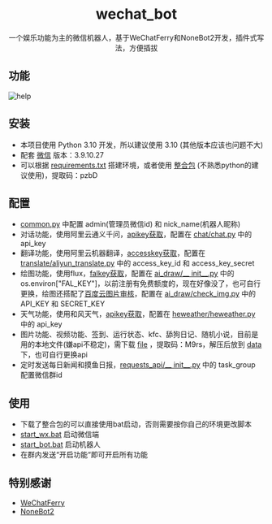 <div align="center">

# wechat_bot

一个娱乐功能为主的微信机器人，基于WeChatFerry和NoneBot2开发，插件式写法，方便插拔

</div>

## 功能
![help](https://github.com/user-attachments/assets/8dfaf92a-b422-4005-9511-93955d004e1f)

## 安装
* 本项目使用 Python 3.10 开发，所以建议使用 3.10 (其他版本应该也问题不大)
* 配套 [微信](https://github.com/lich0821/WeChatFerry/releases/download/v39.2.4/WeChatSetup-3.9.10.27.exe) 版本：3.9.10.27
* 可以根据 [requirements.txt](https://github.com/cy1159178778/wechat_bot/blob/main/requirements.txt) 搭建环境，或者使用 [整合包](https://pan.quark.cn/s/6732b232121c) (不熟悉python的建议使用)，提取码：pzbD

## 配置
* [common.py](https://github.com/cy1159178778/wechat_bot/blob/main/wechat_bot/common.py) 中配置 admin(管理员微信id) 和 nick_name(机器人昵称)
* 对话功能，使用阿里云通义千问，[apikey获取](https://bailian.console.aliyun.com/?apiKey=1#/api-key)，配置在 [chat/chat.py](https://github.com/cy1159178778/wechat_bot/blob/main/wechat_bot/src/plugins/chat/chat.py) 中的 api_key
* 翻译功能，使用阿里云机器翻译，[accesskey获取](https://ram.console.aliyun.com/profile/access-keys)，配置在 [translate/aliyun_translate.py](https://github.com/cy1159178778/wechat_bot/blob/main/wechat_bot/src/plugins/translate/aliyun_translate.py) 中的 access_key_id 和 access_key_secret
* 绘图功能，使用flux，[falkey获取](https://fal.ai/models/fal-ai/flux/schnell/api)，配置在 [ai_draw/__ init__.py](https://github.com/cy1159178778/wechat_bot/blob/main/wechat_bot/src/plugins/ai_draw/__init__.py) 中的 os.environ["FAL_KEY"]，以前注册有免费额度的，现在好像没了，也可自行更换，绘图还搭配了[百度云图片审核](https://ai.baidu.com/censoring#/strategylist)，配置在 [ai_draw/check_img.py](https://github.com/cy1159178778/wechat_bot/blob/main/wechat_bot/src/plugins/ai_draw/check_img.py) 中的 API_KEY 和 SECRET_KEY 
* 天气功能，使用和风天气，[apikey获取](https://dev.qweather.com/)，配置在 [heweather/heweather.py](https://github.com/cy1159178778/wechat_bot/blob/main/wechat_bot/src/plugins/heweather/heweather.py) 中的 api_key
* 图片功能、视频功能、签到、运行状态、kfc、舔狗日记、随机小说，目前是用的本地文件(嫌api不稳定)，需下载 [file](https://pan.quark.cn/s/612762b0cfd3) ，提取码：M9rs，解压后放到 [data](https://github.com/cy1159178778/wechat_bot/tree/main/wechat_bot/data) 下，也可自行更换api
* 定时发送每日新闻和摸鱼日报，[requests_api/__ init__.py](https://github.com/cy1159178778/wechat_bot/blob/main/wechat_bot/src/plugins/requests_api/__init__.py) 中的 task_group 配置微信群id

## 使用
* 下载了整合包的可以直接使用bat启动，否则需要按你自己的环境更改脚本
* [start_wx.bat](https://github.com/cy1159178778/wechat_bot/blob/main/start_wx.bat) 启动微信端
* [start_bot.bat](https://github.com/cy1159178778/wechat_bot/blob/main/start_bot.bat) 启动机器人
* 在群内发送“开启功能“即可开启所有功能

## 特别感谢
* [WeChatFerry](https://github.com/lich0821/WeChatFerry/)
* [NoneBot2](https://github.com/nonebot/nonebot2/)
